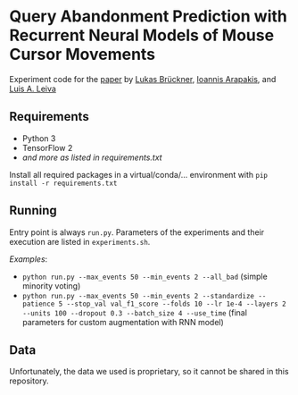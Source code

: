 # Query Abandonment Prediction with Recurrent Neural Models of Mouse Cursor Movements

Experiment code for the [paper](https://doi.org/10.1145/3340531.3412126) by [Lukas Brückner](https://github.com/luksurious/), [Ioannis Arapakis](https://iarapakis.github.io/), and [Luis A. Leiva](https://luis.leiva.name/web/)

## Requirements

* Python 3
* TensorFlow 2
* _and more as listed in requirements.txt_

Install all required packages in a virtual/conda/... environment with `pip install -r requirements.txt`

## Running

Entry point is always `run.py`.
Parameters of the experiments and their execution are listed in `experiments.sh`.

_Examples_: 

* `python run.py --max_events 50 --min_events 2 --all_bad` (simple minority voting)
* `python run.py --max_events 50 --min_events 2 --standardize --patience 5 --stop_val val_f1_score --folds 10 --lr 1e-4 --layers 2 --units 100 --dropout 0.3 --batch_size 4 --use_time` (final parameters for custom augmentation with RNN model)

## Data

Unfortunately, the data we used is proprietary, so it cannot be shared in this repository.
